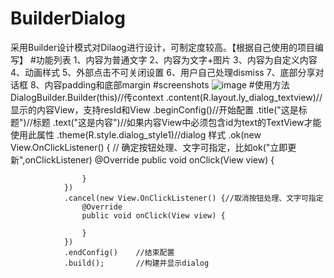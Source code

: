 # BuilderDialog
采用Builder设计模式对Dilaog进行设计，可制定度较高。【根据自己使用的项目编写】
#功能列表
1、内容为普通文字
2、内容为文字+图片
3、内容为自定义内容
4、动画样式
5、外部点击不可关闭设置
6、用户自己处理dismiss
7、底部分享对话框
8、内容padding和底部margin
#screenshots
![image](https://github.com/chuangWu/BuilderDialog/blob/master/screenshots/dialog.gif)
#使用方法
   DialogBuilder.Builder(this)//传context
                .content(R.layout.ly_dialog_textview)//显示的内容View，支持resId和View
                .beginConfig()//开始配置
                .title("这是标题")//标题
                .text("这是内容")//如果内容View中必须包含id为text的TextView才能使用此属性
                .theme(R.style.dialog_style1)//dialog 样式
                .ok(new View.OnClickListener() { // 确定按钮处理、文字可指定，比如ok("立即更新",onClickListener)
                    @Override
                    public void onClick(View view) {

                    }
                })
                .cancel(new View.OnClickListener() {//取消按钮处理、文字可指定
                    @Override
                    public void onClick(View view) {

                    }
                })
                .endConfig()    //结束配置
                .build();       //构建并显示dialog
